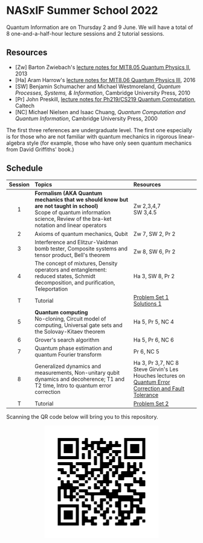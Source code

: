# NASxIF Summer School 2022



Quantum Information are on Thursday 2 and 9 June. We will have a total of 8 one-and-a-half-hour lecture sessions and 2 tutorial sessions.

## Resources

* [Zw] Barton Zwiebach's [lecture notes for MIT8.05 Quantum Physics II](https://ocw.mit.edu/courses/8-05-quantum-physics-ii-fall-2013/pages/lecture-notes/), 2013
* [Ha] Aram Harrow's [lecture notes for MIT8.06 Quantum Physics III](https://ocw.mit.edu/courses/8-06-quantum-physics-iii-spring-2016/pages/lecture-notes/), 2016
* [SW] Benjamin Schumacher and Michael Westmoreland, *Quantum Processes, Systems, & Information*, Cambridge University Press, 2010
* [Pr] John Preskill, [lecture notes for Ph219/CS219 Quantum Computation](http://theory.caltech.edu/~preskill/ph219/index.html), Caltech
* [NC] Michael Nielsen and Isaac Chuang, *Quantum Computation and Quantum Information*, Cambridge University Press, 2000
<!--* [Fu] Keisuke Fujii, "Stabilizer Formalism and Its Applications" in *Quantum Computing with Topological Codes*, Springer, 2015-->

The first three references are undergraduate level. The first one especially is for those who are not familiar with quantum mechanics in rigorous linear-algebra style (for example, those who have only seen quantum mechanics from David Griffiths' book.)

## Schedule

|Session| Topics | Resources |
|:----:|:--------------|:-------|
|1| **Formalism (AKA Quantum mechanics that we should know but are not taught in school)** <br> Scope of quantum information science, Review of the bra-ket notation and linear operators| Zw 2,3,4,7 <br> SW 3,4.5|
|2| Axioms of quantum mechanics, Qubit |Zw 7, SW 2,  Pr 2|
|3| Interference and Elitzur-Vaidman bomb tester, Composite systems and tensor product, Bell's theorem | <br> Zw 8, SW 6, Pr 2 |   
|4| The concept of mixtures, Density operators and entanglement: reduced states, Schmidt decomposition, and purification, Teleportation |Ha 3, SW 8, Pr 2|
|T| Tutorial|[Problem Set 1](https://github.com/Ninnat/quantum-courses/blob/main/Problem%20sets/PSET1.pdf) <br> [Solutions 1](https://github.com/Ninnat/quantum-courses/blob/main/Problem%20sets/Sol1.pdf)|
|5| **Quantum computing** <br> No-cloning, Circuit model of computing, Universal gate sets and the Solovay-Kitaev theorem|Ha 5, Pr 5, NC 4|
|6| Grover's search algorithm|Ha 5, Pr 6, NC 6|
|7| Quantum phase estimation and quantum Fourier transform|Pr 6, NC 5|
|8| Generalized dynamics and measurements, Non-unitary qubit dynamics and decoherence; T1 and T2 time, Intro to quantum error correction |Ha 3, Pr 3,7, NC 8 <br> Steve Girvin's Les Houches lectures on [Quantum Error Correction and Fault Tolerance](https://arxiv.org/abs/2111.08894)|
|T|Tutorial|[Problem Set 2](https://github.com/Ninnat/quantum-courses/blob/main/Problem%20sets/PSET2.pdf)|


<!--## Course description
Quantum information science capitalizes on quantum weirdness. In these lectures, I will eventually focus on a particular application of quantum weirdness: quantum computing. The goal is to show you that primitives from quantum information theory such as teleportation can be applied in an interesting way.


## Tentative references
* [Ba] Leslie E. Ballentine, *Quantum Theory: A Modern Development*, World Scientific, 1998.
* [Pr] Preskill, lecture notes for Ph219/CS219 Quantum Computation, Caltech 
* [Ma] E.B. Manoukian, *Quantum Theory: A Wide Spectrum*, Springer, 2006.
* [C-T] Claude Cohen-Tannoudji, Bernard Diu, and Franck Laloë, *Quantum Mechanics*, 2 volumes, Wiley-VCH, 1977. 
* [Sh] R. Shankar, *Principles of Quantum Mechanics*, 2nd ed., Plenum Press 1994. 
* [Ba] Leslie E. Ballentine, *Quantum Theory: A Modern Development*, World Scientific, 1998.
* [SW] Benjamin Schumacher and Michael Westmoreland, *Quantum Processes, Systems, & Information*, Cambridge University Press, 2010. 

### Further resources

* [Lecture notes](http://bohr.physics.berkeley.edu/classes/221/1011/221a.html) for Physics 221A Quantum Mechanics by Robert Littlejohn, UC Berkeley-->

Scanning the QR code below will bring you to this repository.

<p align="center">
  <img height="300" src="QR.png">
</p>
